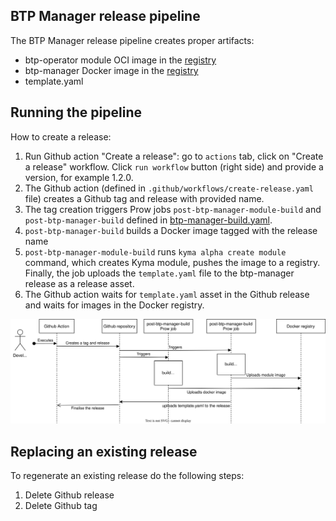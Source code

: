 ## BTP Manager release pipeline

The BTP Manager release pipeline creates proper artifacts:
 - btp-operator module OCI image in the [registry](https://console.cloud.google.com/artifacts/docker/kyma-project/europe/prod/btp-manager)
 - btp-manager Docker image in the [registry](http://europe-docker.pkg.dev/kyma-project/prod/unsigned/component-descriptors/kyma.project.io/module/btp-operator)
 - template.yaml

## Running the pipeline
How to create a release:

1. Run Github action "Create a release": go to `actions` tab, click on "Create a release" workflow. Click `run workflow` button (right side) and provide a version, for example 1.2.0.
2. The Github action (defined in `.github/workflows/create-release.yaml` file) creates a Github tag and release with provided name.
3. The tag creation triggers Prow jobs `post-btp-manager-module-build` and `post-btp-manager-build` defined in [btp-manager-build.yaml](https://github.com/kyma-project/test-infra/blob/main/prow/jobs/btp-manager/btp-manager-build.yaml).
4. `post-btp-manager-build` builds a Docker image tagged with the release name
5. `post-btp-manager-module-build` runs `kyma alpha create module` command, which creates Kyma module, pushes the image to a registry. Finally, the job uploads the `template.yaml` file to the btp-manager release as a release asset.
6. The Github action waits for `template.yaml` asset in the Github release and waits for images in the Docker registry.

![Release diagram](./assets/release.svg)

## Replacing an existing release

To regenerate an existing release do the following steps:

1. Delete Github release
2. Delete Github tag